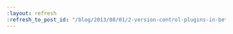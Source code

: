 ```yaml
---
:layout: refresh
:refresh_to_post_id: "/blog/2013/08/01/2-version-control-plugins-in-beta-testing-before-a-major-release"
---
```

